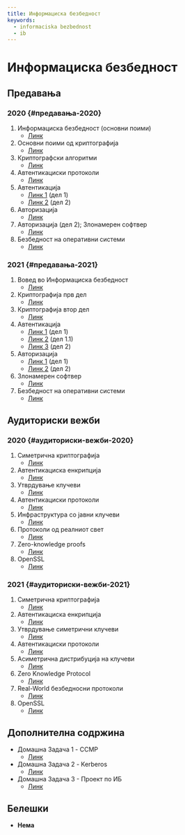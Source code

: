 ```yaml
---
title: Информациска безбедност
keywords:
  - informaciska bezbednost
  - ib
---
```


# Информациска безбедност

## Предавања

### 2020 {#предавања-2020}

1. Информациска безбедност (основни поими)
   - [Линк](https://bbb-lb.finki.ukim.mk/playback/presentation/2.3/876964e6df09c4ab803fa1c798fdb038f229dc8f-1602229565381?meetingId=876964e6df09c4ab803fa1c798fdb038f229dc8f-1602229565381)
2. Основни поими од криптографија
   - [Линк](https://bbb-lb.finki.ukim.mk/playback/presentation/2.3/44d815c10434187f59129995b8b892f7fc908521-1603262924756?meetingId=44d815c10434187f59129995b8b892f7fc908521-1603262924756)
3. Криптографски алгоритми
   - [Линк](https://bbb-lb.finki.ukim.mk/playback/presentation/2.3/2981203f1c3585aa4fa035f6180cc85be9933aae-1603961608633?meetingId=2981203f1c3585aa4fa035f6180cc85be9933aae-1603961608633)
4. Автентикациски протоколи
   - [Линк](https://bbb-lb.finki.ukim.mk/playback/presentation/2.3/2f34b4013c11e705574b29b4e6c0e9388023b578-1604566696117?meetingId=2f34b4013c11e705574b29b4e6c0e9388023b578-1604566696117)
5. Автентикација
   - [Линк 1](https://bbb-lb.finki.ukim.mk/playback/presentation/2.3/0bfa113afc638f5ccb9577cd05725291d163273a-1605171166930?meetingId=0bfa113afc638f5ccb9577cd05725291d163273a-1605171166930) (дел 1)
   - [Линк 2](https://bbb-lb.finki.ukim.mk/playback/presentation/2.3/126a9ce44a412d6577851236ab9b0dfb092489c9-1605776199027?meetingId=126a9ce44a412d6577851236ab9b0dfb092489c9-1605776199027) (дел 2)
6. Авторизација
   - [Линк](https://bbb-lb.finki.ukim.mk/playback/presentation/2.3/d30b25be8149729fffc71d4fd888a66b7585d18b-1606985573188?meetingId=d30b25be8149729fffc71d4fd888a66b7585d18b-1606985573188)
7. Авторизација (дел 2); Злонамерен софтвер
   - [Линк](https://bbb-lb.finki.ukim.mk/playback/presentation/2.3/5127fa7f5e92211c8244eb56603fb579fc6848d1-1607590527859?meetingId=5127fa7f5e92211c8244eb56603fb579fc6848d1-1607590527859)
8. Безбедност на оперативни системи
   - [Линк](https://bbb-lb.finki.ukim.mk/playback/presentation/2.3/60ddcf481a1d8ef4205284a97fc60bc489d9e58c-1608195216127?meetingId=60ddcf481a1d8ef4205284a97fc60bc489d9e58c-1608195216127)

### 2021 {#предавања-2021}

1. Вовед во Информациска безбедност
   - [Линк](https://bbb-lb.finki.ukim.mk/playback/presentation/2.3/41173ecbcc6432e1ba4558deb35f48c2c88f7ed2-1633334388561?meetingId=41173ecbcc6432e1ba4558deb35f48c2c88f7ed2-1633334388561)
2. Криптографија прв дел
   - [Линк](https://bbb-lb.finki.ukim.mk/playback/presentation/2.3/c03daddb67e89f54cce8826d75e3114e9f7b9898-1634025639130?meetingId=c03daddb67e89f54cce8826d75e3114e9f7b9898-1634025639130)
3. Криптографија втор дел
   - [Линк](https://bbb-lb.finki.ukim.mk/playback/presentation/2.3/d12865a8bbf1dba400a6a31d1a63cba46d76b2a1-1634630042949?meetingId=d12865a8bbf1dba400a6a31d1a63cba46d76b2a1-1634630042949)
4. Автентикација
   - [Линк 1](https://bbb-lb.finki.ukim.mk/playback/presentation/2.3/d52e89e79de97a5a5f0f6ad87519f8e37aeee349-1635234678042?meetingId=d52e89e79de97a5a5f0f6ad87519f8e37aeee349-1635234678042) (дел 1)
   - [Линк 2](https://bbb-lb.finki.ukim.mk/playback/presentation/2.3/d58dbf086e40d779e3299abfae4a98a29823cfb3-1635843182559?meetingId=d58dbf086e40d779e3299abfae4a98a29823cfb3-1635843182559) (дел 1.1)
   - [Линк 3](https://bbb-lb.finki.ukim.mk/playback/presentation/2.3/8aa4857c8112a7f6b2eda58aa16bb7a4654a4794-1636448231604?meetingId=8aa4857c8112a7f6b2eda58aa16bb7a4654a4794-1636448231604) (дел 2)
5. Авторизација
   - [Линк 1](https://bbb-lb.finki.ukim.mk/playback/presentation/2.3/0cc2914e59524e587658268abbe0da053a8ccb5a-1637052642452?meetingId=0cc2914e59524e587658268abbe0da053a8ccb5a-1637052642452) (дел 1)
   - [Линк 2](https://bbb-lb.finki.ukim.mk/playback/presentation/2.3/012e125477eeef8cbbf7c41209bd659ac6556f63-1639471997019) (дел 2)
6. Злонамерен софтвер
   - [Линк](https://bbb-lb.finki.ukim.mk/playback/presentation/2.3/b7eb68fc7f5c91899fab84e91eef7ac5f153c581-1640076881051)
7. Безбедност на оперативни системи
   - [Линк](https://bbb-lb.finki.ukim.mk/playback/presentation/2.3/219a759a202cd948aa33e902fba64c6d9d483d24-1640080643089)

## Аудиториски вежби

### 2020 {#аудиториски-вежби-2020}

1. Симетрична криптографија
   - [Линк](https://bbb-lb.finki.ukim.mk/playback/presentation/2.3/b4cda9e0676515496e7f8f16b99f8b3e3a123ed3-1603871223963?meetingId=b4cda9e0676515496e7f8f16b99f8b3e3a123ed3-1603871223963)
2. Автентикациска енкрипција
   - [Линк](https://bbb-lb.finki.ukim.mk/playback/presentation/2.3/b4cda9e0676515496e7f8f16b99f8b3e3a123ed3-1604475627032?meetingId=b4cda9e0676515496e7f8f16b99f8b3e3a123ed3-1604475627032)
3. Утврдување клучеви
   - [Линк](https://bbb-lb.finki.ukim.mk/playback/presentation/2.3/b4cda9e0676515496e7f8f16b99f8b3e3a123ed3-1605686077420?meetingId=b4cda9e0676515496e7f8f16b99f8b3e3a123ed3-1605686077420)
4. Автентикациски протоколи
   - [Линк](https://bbb-lb.finki.ukim.mk/playback/presentation/2.3/b4cda9e0676515496e7f8f16b99f8b3e3a123ed3-1606898834380?meetingId=b4cda9e0676515496e7f8f16b99f8b3e3a123ed3-1606898834380)
5. Инфраструктура со јавни клучеви
   - [Линк](https://bbb-lb.finki.ukim.mk/playback/presentation/2.3/b4cda9e0676515496e7f8f16b99f8b3e3a123ed3-1607501069453?meetingId=b4cda9e0676515496e7f8f16b99f8b3e3a123ed3-1607501069453)
6. Протоколи од реалниот свет
   - [Линк](https://bbb-lb.finki.ukim.mk/playback/presentation/2.3/b4cda9e0676515496e7f8f16b99f8b3e3a123ed3-1608105722504?meetingId=b4cda9e0676515496e7f8f16b99f8b3e3a123ed3-1608105722504)
7. Zero-knowledge proofs
   - [Линк](https://bbb-lb.finki.ukim.mk/playback/presentation/2.3/b4cda9e0676515496e7f8f16b99f8b3e3a123ed3-1608800413037?meetingId=b4cda9e0676515496e7f8f16b99f8b3e3a123ed3-1608800413037)
8. OpenSSL
   - [Линк](https://bbb-lb.finki.ukim.mk/playback/presentation/2.3/b4cda9e0676515496e7f8f16b99f8b3e3a123ed3-1608803970343?meetingId=b4cda9e0676515496e7f8f16b99f8b3e3a123ed3-1608803970343)

### 2021 {#аудиториски-вежби-2021}

1. Симетрична криптографија
   - [Линк](https://bbb-lb.finki.ukim.mk/playback/presentation/2.3/8d7b96815dd177ca0d2cd1f775b4adae32ee375a-1634799409438?meetingId=8d7b96815dd177ca0d2cd1f775b4adae32ee375a-1634799409438)
2. Автентикациска енкрипција
   - [Линк](https://bbb-lb.finki.ukim.mk/playback/presentation/2.3/8d7b96815dd177ca0d2cd1f775b4adae32ee375a-1635404147316?meetingId=8d7b96815dd177ca0d2cd1f775b4adae32ee375a-1635404147316)
3. Утврдување симетрични клучеви
   - [Линк](https://bbb-lb.finki.ukim.mk/playback/presentation/2.3/8d7b96815dd177ca0d2cd1f775b4adae32ee375a-1636012146202?meetingId=8d7b96815dd177ca0d2cd1f775b4adae32ee375a-1636012146202)
4. Автентикациски протоколи
   - [Линк](https://bbb-lb.finki.ukim.mk/playback/presentation/2.3/8d7b96815dd177ca0d2cd1f775b4adae32ee375a-1636617819441?meetingId=8d7b96815dd177ca0d2cd1f775b4adae32ee375a-1636617819441)
5. Асиметрична дистрибуција на клучеви
   - [Линк](https://bbb-lb.finki.ukim.mk/playback/presentation/2.3/8d7b96815dd177ca0d2cd1f775b4adae32ee375a-1637222386240?meetingId=8d7b96815dd177ca0d2cd1f775b4adae32ee375a-1637222386240)
6. Zero Knowledge Protocol
   - [Линк](https://bbb-lb.finki.ukim.mk/playback/presentation/2.3/8d7b96815dd177ca0d2cd1f775b4adae32ee375a-1638432168846?meetingId=8d7b96815dd177ca0d2cd1f775b4adae32ee375a-1638432168846)
7. Real-World безбедносни протоколи
   - [Линк](https://bbb-lb.finki.ukim.mk/playback/presentation/2.3/8d7b96815dd177ca0d2cd1f775b4adae32ee375a-1639036605253)
8. OpenSSL
   - [Линк](https://bbb-lb.finki.ukim.mk/playback/presentation/2.3/8d7b96815dd177ca0d2cd1f775b4adae32ee375a-1640246313848)

## Дополнителна содржина

- Домашна Задача 1 - CCMP
  - [Линк](https://bbb-lb.finki.ukim.mk/playback/presentation/2.3/ff534f031045d484106644eede24dfa25ab00adc-1635407779656?meetingId=ff534f031045d484106644eede24dfa25ab00adc-1635407779656)
- Домашна Задача 2 - Kerberos
  - [Линк](https://bbb-lb.finki.ukim.mk/playback/presentation/2.3/ff534f031045d484106644eede24dfa25ab00adc-1636621852946?meetingId=ff534f031045d484106644eede24dfa25ab00adc-1636621852946)
- Домашна Задача 3 - Проект по ИБ
  - [Линк](https://bbb-lb.finki.ukim.mk/playback/presentation/2.3/ff534f031045d484106644eede24dfa25ab00adc-1642067678582)

## Белешки

- **Нема**
